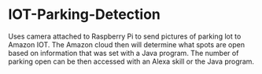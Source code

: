 # IOT-Parking-Detection
Uses camera attached to Raspberry Pi to send pictures of parking lot to Amazon IOT.  The Amazon cloud then will determine what spots are open based on information that was set with a Java program.  The number of parking open can be then accessed with an Alexa skill or the Java program.
